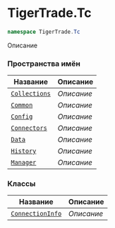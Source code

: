 
# TigerTrade.Tc
```csharp    
namespace TigerTrade.Tc
```
Описание


### Пространства имён
| Название | Описание |
| --- | --- |
| [`Collections`](./TigerTrade.Tc/Collections.md) | *Описание* |
| [`Common`](./TigerTrade.Tc/Common.md) | *Описание* |
| [`Config`](./TigerTrade.Tc/Config.md) | *Описание* |
| [`Connectors`](./TigerTrade.Tc/Connectors.md) | *Описание* |
| [`Data`](./TigerTrade.Tc/Data.md) | *Описание* |
| [`History`](./TigerTrade.Tc/History.md) | *Описание* |
| [`Manager`](./TigerTrade.Tc/Manager.md) | *Описание* |

### Классы
| Название | Описание |
| --- | --- |
| [`ConnectionInfo`](./TigerTrade.Tc/ConnectionInfo.cs.md) | *Описание* |
